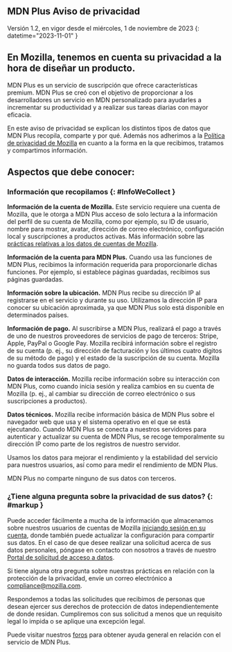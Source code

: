 ﻿## <span class="privacy-header-firefox">MDN Plus</span> <span class="privacy-header-policy">Aviso de privacidad</span>

Versión 1.2, en vigor desde el miércoles, 1 de noviembre de 2023
{: datetime="2023-11-01" }

## En Mozilla, tenemos en cuenta su privacidad a la hora de diseñar un producto.

MDN Plus es un servicio de suscripción que ofrece características premium. MDN Plus se creó con el objetivo de proporcionar a los desarrolladores un servicio en MDN personalizado para ayudarles a incrementar su productividad y a realizar sus tareas diarias con mayor eficacia.

En este aviso de privacidad se explican los distintos tipos de datos que MDN Plus recopila, comparte y por qué. Además nos adherimos a la [Política de privacidad de Mozilla](https://www.mozilla.org/privacy/) en cuanto a la forma en la que recibimos, tratamos y compartimos información.

## Aspectos que debe conocer:

### Información que recopilamos {: #InfoWeCollect }

__Información de la cuenta de Mozilla.__ Este servicio requiere una cuenta de Mozilla, que le otorga a MDN Plus acceso de solo lectura a la información del perfil de su cuenta de Mozilla, como por ejemplo, su ID de usuario, nombre para mostrar, avatar, dirección de correo electrónico, configuración local y suscripciones a productos activas. Más información sobre las [prácticas relativas a los datos de cuentas de Mozilla](https://www.mozilla.org/privacy/firefox/#firefox-accounts-join-firefox).

__Información de la cuenta para MDN Plus.__ Cuando usa las funciones de MDN Plus, recibimos la información requerida para proporcionarle dichas funciones. Por ejemplo, si establece páginas guardadas, recibimos sus páginas guardadas.

__Información sobre la ubicación.__ MDN Plus recibe su dirección IP al registrarse en el servicio y durante su uso. Utilizamos la dirección IP para conocer su ubicación aproximada, ya que MDN Plus solo está disponible en determinados países.

__Información de pago.__ Al suscribirse a MDN Plus, realizará el pago a través de uno de nuestros proveedores de servicios de pago de terceros: Stripe, Apple, PayPal o Google Pay. Mozilla recibirá información sobre el registro de su cuenta (p. ej., su dirección de facturación y los últimos cuatro dígitos de su método de pago) y el estado de la suscripción de su cuenta. Mozilla no guarda todos sus datos de pago.

__Datos de interacción.__ Mozilla recibe información sobre su interacción con MDN Plus, como cuando inicia sesión y realiza cambios en su cuenta de Mozilla (p. ej., al cambiar su dirección de correo electrónico o sus suscripciones a productos).

__Datos técnicos.__ Mozilla recibe información básica de MDN Plus sobre el navegador web que usa y el sistema operativo en el que se está ejecutando. Cuando MDN Plus se conecta a nuestros servidores para autenticar y actualizar su cuenta de MDN Plus, se recoge temporalmente su dirección IP como parte de los registros de nuestro servidor. 

Usamos los datos para mejorar el rendimiento y la estabilidad del servicio para nuestros usuarios, así como para medir el rendimiento de MDN Plus.

MDN Plus no comparte ninguno de sus datos con terceros.

### ¿Tiene alguna pregunta sobre la privacidad de sus datos? {: #markup }

Puede acceder fácilmente a mucha de la información que almacenamos sobre nuestros usuarios de cuentas de Mozilla [iniciando sesión en su cuenta](https://accounts.firefox.com/signin), donde también puede actualizar la configuración para compartir sus datos. En el caso de que desee realizar una solicitud acerca de sus datos personales, póngase en contacto con nosotros a través de nuestro [Portal de solicitud de acceso a datos](https://privacyportal.onetrust.com/webform/1350748f-7139-405c-8188-22740b3b5587/4ba08202-2ede-4934-a89e-f0b0870f95f0).

Si tiene alguna otra pregunta sobre nuestras prácticas en relación con la protección de la privacidad, envíe un correo electrónico a compliance@mozilla.com.

Respondemos a todas las solicitudes que recibimos de personas que desean ejercer sus derechos de protección de datos independientemente de donde residan. Cumpliremos con sus solicitud a menos que un requisito legal lo impida o se aplique una excepción legal.

Puede visitar nuestros [foros](https://support.mozilla.org/) para obtener ayuda general en relación con el servicio de MDN Plus.
